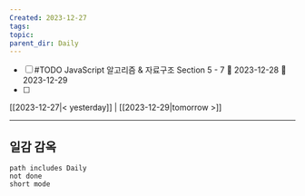 ```yaml
---
Created: 2023-12-27
tags: 
topic: 
parent_dir: Daily
---
```


- [ ] #TODO JavaScript 알고리즘 & 자료구조 Section 5 - 7 🛫 2023-12-28 📅 2023-12-29 
- [ ] 
  
[[2023-12-27|< yesterday]] | [[2023-12-29|tomorrow >]]  
  
---  
## 일감 감옥  
```tasks  
path includes Daily
not done  
short mode  
```